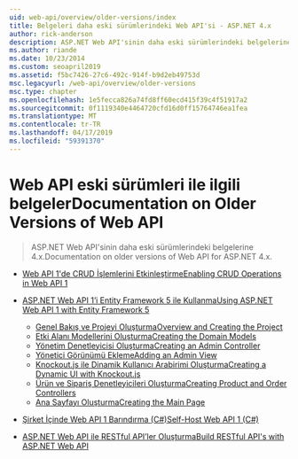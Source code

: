 ```yaml
---
uid: web-api/overview/older-versions/index
title: Belgeleri daha eski sürümlerindeki Web API'si - ASP.NET 4.x
author: rick-anderson
description: ASP.NET Web API'sinin daha eski sürümlerindeki belgelerine 4.x.
ms.author: riande
ms.date: 10/23/2014
ms.custom: seoapril2019
ms.assetid: f5bc7426-27c6-492c-914f-b9d2eb49753d
msc.legacyurl: /web-api/overview/older-versions
msc.type: chapter
ms.openlocfilehash: 1e5fecca826a74fd8ff60ecd415f39c4f51917a2
ms.sourcegitcommit: 0f1119340e4464720cfd16d0ff15764746ea1fea
ms.translationtype: MT
ms.contentlocale: tr-TR
ms.lasthandoff: 04/17/2019
ms.locfileid: "59391370"
---
```

# <a name="documentation-on-older-versions-of-web-api"></a><span data-ttu-id="47f51-103">Web API eski sürümleri ile ilgili belgeler</span><span class="sxs-lookup"><span data-stu-id="47f51-103">Documentation on Older Versions of Web API</span></span>

> <span data-ttu-id="47f51-104">ASP.NET Web API'sinin daha eski sürümlerindeki belgelerine 4.x.</span><span class="sxs-lookup"><span data-stu-id="47f51-104">Documentation on older versions of Web API for ASP.NET 4.x.</span></span>


- [<span data-ttu-id="47f51-105">Web API 1'de CRUD İşlemlerini Etkinleştirme</span><span class="sxs-lookup"><span data-stu-id="47f51-105">Enabling CRUD Operations in Web API 1</span></span>](creating-a-web-api-that-supports-crud-operations.md)
- [<span data-ttu-id="47f51-106">ASP.NET Web API 1’i Entity Framework 5 ile Kullanma</span><span class="sxs-lookup"><span data-stu-id="47f51-106">Using ASP.NET Web API 1 with Entity Framework 5</span></span>](using-web-api-1-with-entity-framework-5/index.md)

    - [<span data-ttu-id="47f51-107">Genel Bakış ve Projeyi Oluşturma</span><span class="sxs-lookup"><span data-stu-id="47f51-107">Overview and Creating the Project</span></span>](using-web-api-1-with-entity-framework-5/using-web-api-with-entity-framework-part-1.md)
    - [<span data-ttu-id="47f51-108">Etki Alanı Modellerini Oluşturma</span><span class="sxs-lookup"><span data-stu-id="47f51-108">Creating the Domain Models</span></span>](using-web-api-1-with-entity-framework-5/using-web-api-with-entity-framework-part-2.md)
    - [<span data-ttu-id="47f51-109">Yönetim Denetleyicisi Oluşturma</span><span class="sxs-lookup"><span data-stu-id="47f51-109">Creating an Admin Controller</span></span>](using-web-api-1-with-entity-framework-5/using-web-api-with-entity-framework-part-3.md)
    - [<span data-ttu-id="47f51-110">Yönetici Görünümü Ekleme</span><span class="sxs-lookup"><span data-stu-id="47f51-110">Adding an Admin View</span></span>](using-web-api-1-with-entity-framework-5/using-web-api-with-entity-framework-part-4.md)
    - [<span data-ttu-id="47f51-111">Knockout.js ile Dinamik Kullanıcı Arabirimi Oluşturma</span><span class="sxs-lookup"><span data-stu-id="47f51-111">Creating a Dynamic UI with Knockout.js</span></span>](using-web-api-1-with-entity-framework-5/using-web-api-with-entity-framework-part-5.md)
    - [<span data-ttu-id="47f51-112">Ürün ve Sipariş Denetleyicileri Oluşturma</span><span class="sxs-lookup"><span data-stu-id="47f51-112">Creating Product and Order Controllers</span></span>](using-web-api-1-with-entity-framework-5/using-web-api-with-entity-framework-part-6.md)
    - [<span data-ttu-id="47f51-113">Ana Sayfayı Oluşturma</span><span class="sxs-lookup"><span data-stu-id="47f51-113">Creating the Main Page</span></span>](using-web-api-1-with-entity-framework-5/using-web-api-with-entity-framework-part-7.md)
- [<span data-ttu-id="47f51-114">Şirket İçinde Web API 1 Barındırma (C#)</span><span class="sxs-lookup"><span data-stu-id="47f51-114">Self-Host Web API 1 (C#)</span></span>](self-host-a-web-api.md)
- [<span data-ttu-id="47f51-115">ASP.NET Web API ile RESTful API’ler Oluşturma</span><span class="sxs-lookup"><span data-stu-id="47f51-115">Build RESTful API's with ASP.NET Web API</span></span>](build-restful-apis-with-aspnet-web-api.md)
